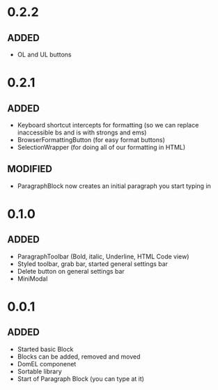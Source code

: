 # 0.2.2
## ADDED
- OL and UL buttons

# 0.2.1
## ADDED
- Keyboard shortcut intercepts for formatting (so we can replace inaccessible bs and is with strongs and ems)
- BrowserFormattingButton (for easy format buttons)
- SelectionWrapper (for doing all of our formatting in HTML)
## MODIFIED
- ParagraphBlock now creates an initial paragraph you start typing in

# 0.1.0
## ADDED
- ParagraphToolbar (Bold, italic, Underline, HTML Code view)
- Styled toolbar, grab bar, started general settings bar
- Delete button on general settings bar
- MiniModal

# 0.0.1
## ADDED
- Started basic Block
- Blocks can be added, removed and moved
- DomEL componenet
- Sortable library
- Start of Paragraph Block (you can type at it)